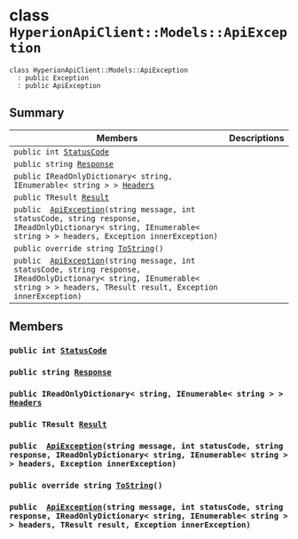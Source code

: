 # class `HyperionApiClient::Models::ApiException` 

```
class HyperionApiClient::Models::ApiException
  : public Exception
  : public ApiException
```

## Summary

 Members                        | Descriptions                                
--------------------------------|---------------------------------------------
`public int `[`StatusCode`](#class_hyperion_api_client_1_1_models_1_1_api_exception_1a5025d650f325c75a520675895ddb477d) | 
`public string `[`Response`](#class_hyperion_api_client_1_1_models_1_1_api_exception_1afa13e95e50be44c9fffb3ce19f3bbd29) | 
`public IReadOnlyDictionary< string, IEnumerable< string > > `[`Headers`](#class_hyperion_api_client_1_1_models_1_1_api_exception_1a6ab586e208648591377a90cca8d0e94b) | 
`public TResult `[`Result`](#class_hyperion_api_client_1_1_models_1_1_api_exception_1acc84a574c5f877b0428fe7926c700f27) | 
`public  `[`ApiException`](#class_hyperion_api_client_1_1_models_1_1_api_exception_1a756c8ce5337c2c8b42c8c524d1aa546d)`(string message, int statusCode, string response, IReadOnlyDictionary< string, IEnumerable< string > > headers, Exception innerException)` | 
`public override string `[`ToString`](#class_hyperion_api_client_1_1_models_1_1_api_exception_1aa73e7c4dd1df5fd5fbf81c7764ee1533)`()` | 
`public  `[`ApiException`](#class_hyperion_api_client_1_1_models_1_1_api_exception_1ac1cdb3f3f8060ab6e59a50fe1042a40e)`(string message, int statusCode, string response, IReadOnlyDictionary< string, IEnumerable< string > > headers, TResult result, Exception innerException)` | 

## Members

### `public int `[`StatusCode`](#class_hyperion_api_client_1_1_models_1_1_api_exception_1a5025d650f325c75a520675895ddb477d) 

### `public string `[`Response`](#class_hyperion_api_client_1_1_models_1_1_api_exception_1afa13e95e50be44c9fffb3ce19f3bbd29) 

### `public IReadOnlyDictionary< string, IEnumerable< string > > `[`Headers`](#class_hyperion_api_client_1_1_models_1_1_api_exception_1a6ab586e208648591377a90cca8d0e94b) 

### `public TResult `[`Result`](#class_hyperion_api_client_1_1_models_1_1_api_exception_1acc84a574c5f877b0428fe7926c700f27) 

### `public  `[`ApiException`](#class_hyperion_api_client_1_1_models_1_1_api_exception_1a756c8ce5337c2c8b42c8c524d1aa546d)`(string message, int statusCode, string response, IReadOnlyDictionary< string, IEnumerable< string > > headers, Exception innerException)` 

### `public override string `[`ToString`](#class_hyperion_api_client_1_1_models_1_1_api_exception_1aa73e7c4dd1df5fd5fbf81c7764ee1533)`()` 

### `public  `[`ApiException`](#class_hyperion_api_client_1_1_models_1_1_api_exception_1ac1cdb3f3f8060ab6e59a50fe1042a40e)`(string message, int statusCode, string response, IReadOnlyDictionary< string, IEnumerable< string > > headers, TResult result, Exception innerException)` 

